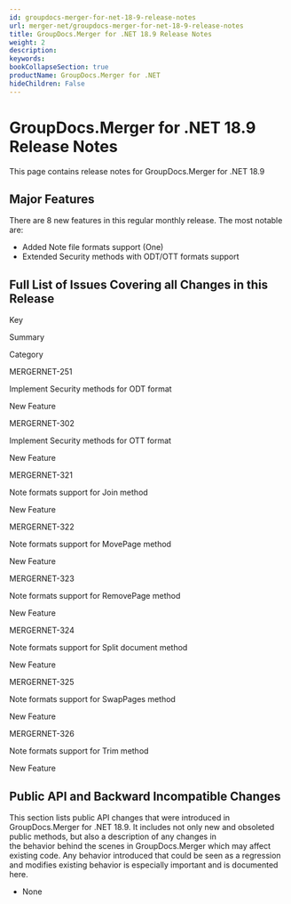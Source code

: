 ```yaml
---
id: groupdocs-merger-for-net-18-9-release-notes
url: merger-net/groupdocs-merger-for-net-18-9-release-notes
title: GroupDocs.Merger for .NET 18.9 Release Notes
weight: 2
description: 
keywords: 
bookCollapseSection: true
productName: GroupDocs.Merger for .NET
hideChildren: False
---
```


# GroupDocs.Merger for .NET 18.9 Release Notes

This page contains release notes for GroupDocs.Merger for .NET 18.9

## Major Features

There are 8 new features in this regular monthly release. The most notable are:

*   Added Note file formats support (One)
*   Extended Security methods with ODT/OTT formats support

## Full List of Issues Covering all Changes in this Release

Key

Summary

Category

MERGERNET-251

Implement Security methods for ODT format

New Feature

MERGERNET-302

Implement Security methods for OTT format

New Feature

MERGERNET-321

Note formats support for Join method

New Feature

MERGERNET-322

Note formats support for MovePage method

New Feature

MERGERNET-323

Note formats support for RemovePage method

New Feature

MERGERNET-324

Note formats support for Split document method

New Feature

MERGERNET-325

Note formats support for SwapPages method

New Feature

MERGERNET-326

Note formats support for Trim method

New Feature

## Public API and Backward Incompatible Changes

This section lists public API changes that were introduced in GroupDocs.Merger for .NET 18.9. It includes not only new and obsoleted public methods, but also a description of any changes in the behavior behind the scenes in GroupDocs.Merger which may affect existing code. Any behavior introduced that could be seen as a regression and modifies existing behavior is especially important and is documented here.

*   None
